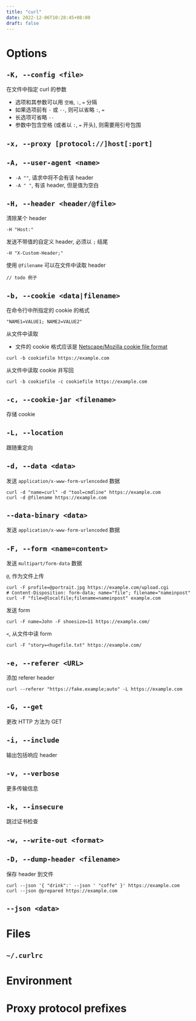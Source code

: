```yaml
---
title: "curl"
date: 2022-12-06T10:28:45+08:00
draft: false
---
```


# Options

## `-K, --config <file>`

在文件中指定 curl 的参数

- 选项和其参数可以用 `空格`, `:`, `=` 分隔
- 如果选项前有 `-` 或 `--`, 则可以省略 `:`, `=`
- 长选项可省略 `--`
- 参数中包含空格 (或者以 `:`, `=` 开头), 则需要用引号包围

## `-x, --proxy [protocol://]host[:port]`

## `-A, --user-agent <name>`

- `-A ""`, 请求中将不会有该 header
- `-A " "`, 有该 header, 但是值为空白

## `-H, --header <header/@file>`

清除某个 header
```
-H "Host:"
```

发送不带值的自定义 header, 必须以 `;` 结尾
```
-H "X-Custom-Header;"
```

使用 `@filename` 可以在文件中读取 header
```
// todo 例子
```

## `-b, --cookie <data|filename>`

在命令行中所指定的 cookie 的格式
```
"NAME1=VALUE1; NAME2=VALUE2"
```

从文件中读取
- 文件的 cookie 格式应该是 [Netscape/Mozilla cookie file format](https://everything.curl.dev/http/cookies/fileformat)
```shell
curl -b cookiefile https://example.com
```

从文件中读取 cookie 并写回
```shell
curl -b cookiefile -c cookiefile https://example.com
```

## `-c, --cookie-jar <filename>`

存储 cookie



## `-L, --location`

跟随重定向



## `-d, --data <data>`

发送 `application/x-www-form-urlencoded` 数据
```shell
curl -d "name=curl" -d "tool=cmdline" https://example.com
curl -d @filename https://example.com
```

## `--data-binary <data>`

发送 `application/x-www-form-urlencoded` 数据



## `-F, --form <name=content>`

发送 `multipart/form-data` 数据

`@`, 作为文件上传
```shell
curl -F profile=@portrait.jpg https://example.com/upload.cgi
# Content-Disposition: form-data; name="file"; filename="nameinpost"
curl -F "file=@localfile;filename=nameinpost" example.com
```

发送 form
```shell
curl -F name=John -F shoesize=11 https://example.com/
```

`<`, 从文件中读 form
```shell
curl -F "story=<hugefile.txt" https://example.com/
```



## `-e, --referer <URL>`

添加 referer header
```shell
curl --referer "https://fake.example;auto" -L https://example.com
```



## `-G, --get`

更改 HTTP 方法为 GET



## `-i, --include`

输出包括响应 header



## `-v, --verbose`

更多传输信息



## `-k, --insecure`

跳过证书检查



## `-w, --write-out <format>`



## `-D, --dump-header <filename>`

保存 header 到文件
```shell
curl --json '{ "drink":' --json ' "coffe" }' https://example.com
curl --json @prepared https://example.com
```


## `--json <data>`


# Files

## `~/.curlrc`

# Environment

# Proxy protocol prefixes